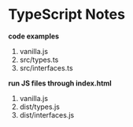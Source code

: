 # TypeScript Notes

**code examples**

1. vanilla.js
2. src/types.ts
3. src/interfaces.ts

**run JS files through index.html**

1. vanilla.js
2. dist/types.js
3. dist/interfaces.js

